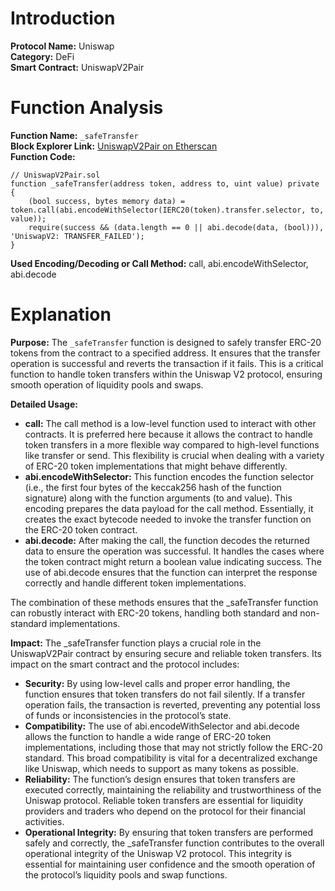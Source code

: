 # Introduction

**Protocol Name:** Uniswap  
**Category:** DeFi  
**Smart Contract:** UniswapV2Pair  

# Function Analysis

**Function Name:** `_safeTransfer`  
**Block Explorer Link:** [UniswapV2Pair on Etherscan](https://etherscan.io/address/0x5c69bee701ef814a2b6a3edd4b1652cb9cc5aa6f#code)  
**Function Code:**
```solidity
// UniswapV2Pair.sol
function _safeTransfer(address token, address to, uint value) private {
    (bool success, bytes memory data) = token.call(abi.encodeWithSelector(IERC20(token).transfer.selector, to, value));
    require(success && (data.length == 0 || abi.decode(data, (bool))), 'UniswapV2: TRANSFER_FAILED');
}
```
**Used Encoding/Decoding or Call Method:** call, abi.encodeWithSelector, abi.decode

# Explanation

**Purpose:**
The `_safeTransfer` function is designed to safely transfer ERC-20 tokens from the contract to a specified address. It ensures that the transfer operation is successful and reverts the transaction if it fails. This is a critical function to handle token transfers within the Uniswap V2 protocol, ensuring smooth operation of liquidity pools and swaps.

**Detailed Usage:**

- **call:** The call method is a low-level function used to interact with other contracts. It is preferred here because it allows the contract to handle token transfers in a more flexible way compared to high-level functions like transfer or send. This flexibility is crucial when dealing with a variety of ERC-20 token implementations that might behave differently.
- **abi.encodeWithSelector:** This function encodes the function selector (i.e., the first four bytes of the keccak256 hash of the function signature) along with the function arguments (to and value). This encoding prepares the data payload for the call method. Essentially, it creates the exact bytecode needed to invoke the transfer function on the ERC-20 token contract.
- **abi.decode:** After making the call, the function decodes the returned data to ensure the operation was successful. It handles the cases where the token contract might return a boolean value indicating success. The use of abi.decode ensures that the function can interpret the response correctly and handle different token implementations.

The combination of these methods ensures that the _safeTransfer function can robustly interact with ERC-20 tokens, handling both standard and non-standard implementations.

**Impact:**
The _safeTransfer function plays a crucial role in the UniswapV2Pair contract by ensuring secure and reliable token transfers. Its impact on the smart contract and the protocol includes:

- **Security:** By using low-level calls and proper error handling, the function ensures that token transfers do not fail silently. If a transfer operation fails, the transaction is reverted, preventing any potential loss of funds or inconsistencies in the protocol’s state.
- **Compatibility:** The use of abi.encodeWithSelector and abi.decode allows the function to handle a wide range of ERC-20 token implementations, including those that may not strictly follow the ERC-20 standard. This broad compatibility is vital for a decentralized exchange like Uniswap, which needs to support as many tokens as possible.
- **Reliability:** The function’s design ensures that token transfers are executed correctly, maintaining the reliability and trustworthiness of the Uniswap protocol. Reliable token transfers are essential for liquidity providers and traders who depend on the protocol for their financial activities.
- **Operational Integrity:** By ensuring that token transfers are performed safely and correctly, the _safeTransfer function contributes to the overall operational integrity of the Uniswap V2 protocol. This integrity is essential for maintaining user confidence and the smooth operation of the protocol’s liquidity pools and swap functions.